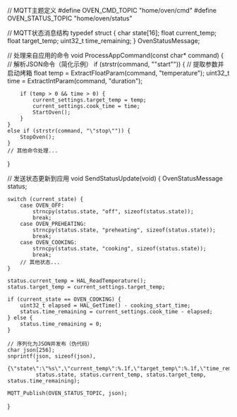 // MQTT主题定义
#define OVEN_CMD_TOPIC      "home/oven/cmd"
#define OVEN_STATUS_TOPIC   "home/oven/status"

// MQTT状态消息结构
typedef struct {
    char state[16];
    float current_temp;
    float target_temp;
    uint32_t time_remaining;
} OvenStatusMessage;

// 处理来自应用的命令
void ProcessAppCommand(const char* command) {
    // 解析JSON命令（简化示例）
    if (strstr(command, "\"start\"")) {
        // 提取参数并启动烤箱
        float temp = ExtractFloatParam(command, "temperature");
        uint32_t time = ExtractIntParam(command, "duration");
        
        if (temp > 0 && time > 0) {
            current_settings.target_temp = temp;
            current_settings.cook_time = time;
            StartOven();
        }
    } 
    else if (strstr(command, "\"stop\"")) {
        StopOven();
    }
    // 其他命令处理...
}

// 发送状态更新到应用
void SendStatusUpdate(void) {
    OvenStatusMessage status;
    
    switch (current_state) {
        case OVEN_OFF:
            strncpy(status.state, "off", sizeof(status.state));
            break;
        case OVEN_PREHEATING:
            strncpy(status.state, "preheating", sizeof(status.state));
            break;
        case OVEN_COOKING:
            strncpy(status.state, "cooking", sizeof(status.state));
            break;
        // 其他状态...
    }
    
    status.current_temp = HAL_ReadTemperature();
    status.target_temp = current_settings.target_temp;
    
    if (current_state == OVEN_COOKING) {
        uint32_t elapsed = HAL_GetTime() - cooking_start_time;
        status.time_remaining = current_settings.cook_time - elapsed;
    } else {
        status.time_remaining = 0;
    }
    
    // 序列化为JSON并发布（伪代码）
    char json[256];
    snprintf(json, sizeof(json), 
             "{\"state\":\"%s\",\"current_temp\":%.1f,\"target_temp\":%.1f,\"time_remaining\":%lu}",
             status.state, status.current_temp, status.target_temp, status.time_remaining);
    
    MQTT_Publish(OVEN_STATUS_TOPIC, json);
}
